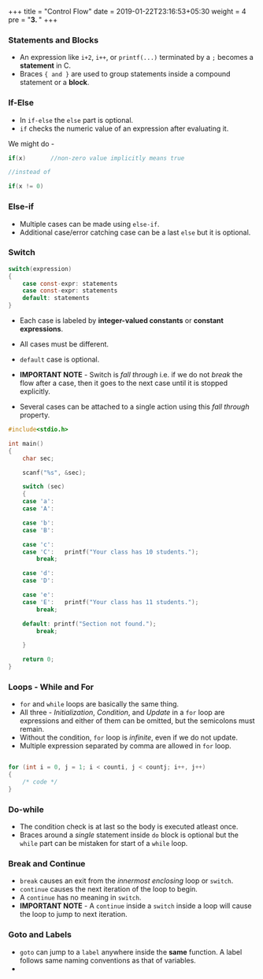 +++
title = "Control Flow"
date =  2019-01-22T23:16:53+05:30
weight = 4
pre = "<b>3. </b>"
+++

### Statements and Blocks
- An expression like `i+2`, `i++`, or `printf(...)` terminated by a `;` becomes a **statement** in C.
- Braces `{ and }` are used to group statements inside a compound statement or a **block**.

### If-Else

- In `if-else` the `else` part is optional.
- `if` checks the numeric value of an expression after evaluating it.

We might do - 

```c
if(x)		//non-zero value implicitly means true 

//instead of

if(x != 0)
```
### Else-if

- Multiple cases can be made using `else-if`.
- Additional case/error catching case can be a last `else` but it is optional.

### Switch

```c
switch(expression)
{
	case const-expr: statements 
	case const-expr: statements 
	default: statements
}
```
- Each case is labeled by **integer-valued constants** or **constant expressions**.
- All cases must be different.
- `default` case is optional.

- **IMPORTANT NOTE** - Switch is _fall through_ i.e. if we do not _break_ the flow after a case, then it goes to the next case until it is stopped explicitly. 

- Several cases can be attached to a single action using this _fall through_ property.

```c
#include<stdio.h>

int main()
{
	char sec;

	scanf("%s", &sec);

	switch (sec)
	{
	case 'a':
	case 'A':

	case 'b':
	case 'B':	

	case 'c':
	case 'C':	printf("Your class has 10 students.");
		break;

	case 'd':
	case 'D':	

	case 'e':
	case 'E':	printf("Your class has 11 students.");
		break;

	default: printf("Section not found.");
		break;

	}

	return 0;
}
```

### Loops - While and For
- `for` and `while` loops are basically the same thing.
- All three - _Initialization_, _Condition_, and _Update_ in a `for` loop are expressions and either of them can be omitted, but the semicolons must remain.
- Without the condition, `for` loop is _infinite_, even if we do not update.
- Multiple expression separated by comma are allowed in `for` loop.

```c

for (int i = 0, j = 1; i < counti, j < countj; i++, j++)
{
	/* code */
}
```

### Do-while
- The condition check is at last so the body is executed atleast once.
- Braces around a _single_ statement inside `do` block is optional but the `while` part can be mistaken for start of a `while` loop.

### Break and Continue
- `break` causes an exit from the _innermost enclosing_ loop or `switch`.
- `continue` causes the next iteration of the loop to begin.
- A `continue` has no meaning in `switch`.
- **IMPORTANT NOTE** - A `continue` inside a `switch` inside a loop will cause the loop to jump to next iteration.

### Goto and Labels
- `goto` can jump to a `label` anywhere inside the **same** function. A label follows same naming conventions as that of variables.
- 